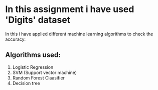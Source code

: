 # In this assignment i have used 'Digits' dataset
In this i have applied different machine learning algorithms to check the accuracy:

## Algorithms used:
1. Logistic Regression
2. SVM (Support vector machine)
3. Random Forest Claasifier
4. Decision tree
